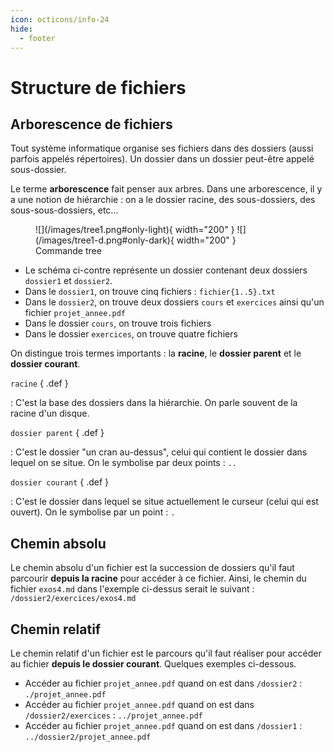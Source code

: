 ```yaml
---
icon: octicons/info-24
hide:
  - footer
---
```

# Structure de fichiers
## Arborescence de fichiers
Tout système informatique organise ses fichiers dans des dossiers (aussi parfois appelés répertoires). Un dossier dans un dossier peut-être appelé sous-dossier. 

Le terme **arborescence** fait penser aux arbres. Dans une arborescence, il y a une notion de hiérarchie : on a le dossier racine, des sous-dossiers, des sous-sous-dossiers, etc...

<div class="grid" markdown>
<figure markdown>
  ![](/images/tree1.png#only-light){ width="200" }
  ![](/images/tree1-d.png#only-dark){ width="200" }

  <figcaption>Commande tree</figcaption>
</figure>

- Le schéma ci-contre représente un dossier contenant deux dossiers `dossier1` et `dossier2`.
- Dans le `dossier1`, on trouve cinq fichiers : `fichier{1..5}.txt`
- Dans le `dossier2`, on trouve deux dossiers `cours` et `exercices` ainsi qu'un fichier `projet_annee.pdf`
- Dans le dossier `cours`, on trouve trois fichiers
- Dans le dossier `exercices`, on trouve quatre fichiers

</div>

On distingue trois termes importants : la **racine**, le **dossier parent** et le **dossier courant**.

`racine` { .def }

:   C'est la base des dossiers dans la hiérarchie. On parle souvent de la racine d'un disque.

`dossier parent` { .def }

:   C'est le dossier "un cran au-dessus", celui qui contient le dossier dans lequel on se situe. On le symbolise par deux points : `..`

`dossier courant` { .def }

:   C'est le dossier dans lequel se situe actuellement le curseur (celui qui est ouvert). On le symbolise par un point : `.`

## Chemin absolu
Le chemin absolu d'un fichier est la succession de dossiers qu'il faut parcourir **depuis la racine** pour accéder à ce fichier.
Ainsi, le chemin du fichier `exos4.md` dans l'exemple ci-dessus serait le suivant : `/dossier2/exercices/exos4.md`  

## Chemin relatif
Le chemin relatif d'un fichier est le parcours qu'il faut réaliser pour accéder au fichier **depuis le dossier courant**. Quelques exemples ci-dessous. 

- Accéder au fichier `projet_annee.pdf` quand on est dans `/dossier2` : `./projet_annee.pdf`
- Accéder au fichier `projet_annee.pdf` quand on est dans `/dossier2/exercices` : `../projet_annee.pdf`
- Accéder au fichier `projet_annee.pdf` quand on est dans `/dossier1` : `../dossier2/projet_annee.pdf`

